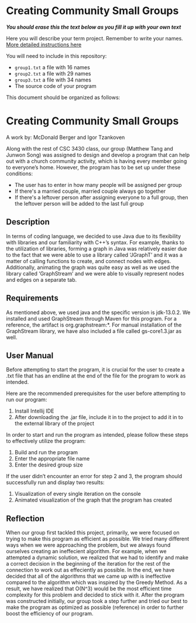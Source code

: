 # Creating Community Small Groups

_**You should erase this the text below as you fill it up with your own text**_

Here you will describe your term project. Remember to write your names.
[More detailed instructions here](SmallGroups-Graph.pdf)

You will need to include in this repository:
- `group1.txt` a file with 16 names
- `group2.txt` a file with 29 names
- `group3.txt` a file with 34 names
- The source code of your program

This document should be organized as follows:

# Creating Community Small Groups
A work by: McDonald Berger and Igor Tzankoven

Along with the rest of CSC 3430 class, our group (Matthew Tang and Junwon Song) was assigned to design and develop a program that can help out with a church community activity, which is having every member going to everyone’s home. However, the program has to be set up under these conditions:
- The user has to enter in how many people will be assigned per group
- If there's a married couple, married couple always go together
- If there's a leftover person after assigning everyone to a full group, then the leftover person will be added to the last full group

## Description
In terms of coding language, we decided to use Java due to its flexibility with libraries and our familiarity with C++’s syntax. For example, thanks to the utilization of libraries, forming a graph in Java was relatively easier due to the fact that we were able to use a library called ‘JGraphT’ and it was a matter of calling functions to create, and connect nodes with edges. Additionally, animating the graph was quite easy as well as we used the library called ‘GraphStream’ and we were able to visually represent nodes and edges on a separate tab.

## Requirements
As mentioned above, we used java and the specific version is jdk-13.0.2. We installed and used GraphStream through Maven for this program. For a reference, the artifact is org.graphstream:*. For manual installation of the GraphStream library, we have also included a file called gs-core1.3.jar as well. 

## User Manual
Before attempting to start the program, it is crucial for the user to create a .txt file that has an endline at the end of the file for the program to work as intended. 

Here are the recommended prerequisites for the user before attempting to run our program:
1. Install Intellij IDE
2. After downloading the .jar file, include it in to the project to add it in to the external library of the project

In order to start and run the program as intended, please follow these steps to effectively utilize the program:
1. Build and run the program
2. Enter the appropriate file name
3. Enter the desired group size

If the user didn’t encounter an error for step 2 and 3, the program should successfully run and display two results:
1. Visualization of every single iteration on the console
2. Animated visualization of the graph that the program has created

## Reflection
When our group first tackled this project, primarily, we were focused on trying to make this program as efficient as possible. We tried many different ways when we were approaching the problem, but we always found ourselves creating an ineffecient algorithm. For example, when we attempted a dynamic solution, we realized that we had to identify and make a correct decision in the beginning of the iteration for the rest of the connection to work out as effeciently as possible. In the end, we have decided that all of the algorithms that we came up with is ineffective compared to the algorithm which was inspired by the Greedy Method. As a result, we have realized that O(N^3) would be the most efficient time complexity for this problem and decided to stick with it. After the program was constructed initially, our group took a step further and tried our best to make the program as optimized as possible (reference) in order to further boost the efficiency of our program.
